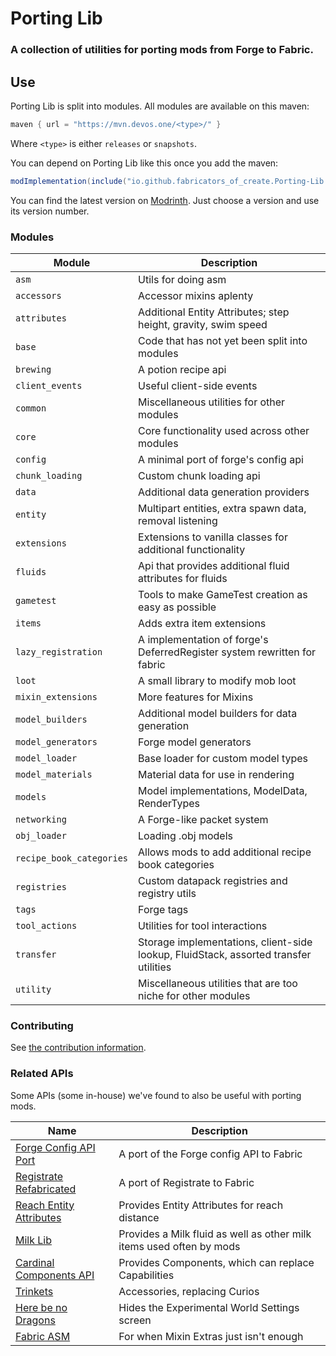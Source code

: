 # Porting Lib
### A collection of utilities for porting mods from Forge to Fabric.

## Use
Porting Lib is split into modules. All modules are available on this maven:
```groovy
maven { url = "https://mvn.devos.one/<type>/" }
```
Where `<type>` is either `releases` or `snapshots`.

You can depend on Porting Lib like this once you add the maven:
```groovy
modImplementation(include("io.github.fabricators_of_create.Porting-Lib:<module>:<version>"))
```

You can find the latest version on [Modrinth](https://modrinth.com/mod/porting_lib/versions).
Just choose a version and use its version number.

### Modules
| Module                   | Description                                                                          |
|--------------------------|--------------------------------------------------------------------------------------|
| `asm`                    | Utils for doing asm                                                                  |
| `accessors`              | Accessor mixins aplenty                                                              |
| `attributes`             | Additional Entity Attributes; step height, gravity, swim speed                       |
| `base`                   | Code that has not yet been split into modules                                        |
| `brewing`                | A potion recipe api                                                                  |
| `client_events`          | Useful client-side events                                                            |
| `common`                 | Miscellaneous utilities for other modules                                            |
| `core`                   | Core functionality used across other modules                                         |
| `config`                 | A minimal port of forge's config api                                                 |
| `chunk_loading`          | Custom chunk loading api                                                             |
| `data`                   | Additional data generation providers                                                 |
| `entity`                 | Multipart entities, extra spawn data, removal listening                              |
| `extensions`             | Extensions to vanilla classes for additional functionality                           |
| `fluids`                 | Api that provides additional fluid attributes for fluids                             |
| `gametest`               | Tools to make GameTest creation as easy as possible                                  |
| `items`                  | Adds extra item extensions                                                           |
| `lazy_registration`      | A implementation of forge's DeferredRegister system rewritten for fabric             |
| `loot`                   | A small library to modify mob loot                                                   |
| `mixin_extensions`       | More features for Mixins                                                             |
| `model_builders`         | Additional model builders for data generation                                        |
| `model_generators`       | Forge model generators                                                               |
| `model_loader`           | Base loader for custom model types                                                   |
| `model_materials`        | Material data for use in rendering                                                   |
| `models`                 | Model implementations, ModelData, RenderTypes                                        |
| `networking`             | A Forge-like packet system                                                           |
| `obj_loader`             | Loading .obj models                                                                  |
| `recipe_book_categories` | Allows mods to add additional recipe book categories                                 |
| `registries`             | Custom datapack registries and registry utils                                        |
| `tags`                   | Forge tags                                                                           |
| `tool_actions`           | Utilities for tool interactions                                                      |
| `transfer`               | Storage implementations, client-side lookup, FluidStack, assorted transfer utilities |
| `utility`                | Miscellaneous utilities that are too niche for other modules                         |

### Contributing
See [the contribution information](CONTRIBUTING.md).

### Related APIs
Some APIs (some in-house) we've found to also be useful with porting mods.

| Name                                                                                        | Description                                                          |
|---------------------------------------------------------------------------------------------|----------------------------------------------------------------------|
| [Forge Config API Port](https://github.com/Fuzss/forgeconfigapiport-fabric)                 | A port of the Forge config API to Fabric                             |
| [Registrate Refabricated](https://github.com/Fabricators-of-Create/Registrate-Refabricated) | A port of Registrate to Fabric                                       |
| [Reach Entity Attributes](https://github.com/JamiesWhiteShirt/reach-entity-attributes)      | Provides Entity Attributes for reach distance                        |
| [Milk Lib](https://github.com/TropheusJ/milk-lib)                                           | Provides a Milk fluid as well as other milk items used often by mods |
| [Cardinal Components API](https://github.com/OnyxStudios/Cardinal-Components-API)           | Provides Components, which can replace Capabilities                  |
| [Trinkets](https://github.com/emilyploszaj/trinkets)                                        | Accessories, replacing Curios                                        |
| [Here be no Dragons](https://github.com/Parzivail-Modding-Team/HereBeNoDragons)             | Hides the Experimental World Settings screen                         |
| [Fabric ASM](https://github.com/Chocohead/Fabric-ASM)                                       | For when Mixin Extras just isn't enough                              |
